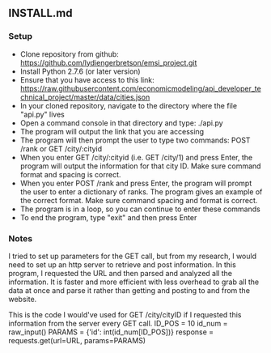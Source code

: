 ## INSTALL.md
  
### Setup
* Clone repository from github: https://github.com/lydiengerbretson/emsi_project.git
* Install Python 2.7.6 (or later version)
* Ensure that you have access to this link: https://raw.githubusercontent.com/economicmodeling/api_developer_technical_project/master/data/cities.json
* In your cloned repository, navigate to the directory where the file "api.py" lives
* Open a command console in that directory and type: ./api.py
* The program will output the link that you are accessing
* The program will then prompt the user to type two commands: POST /rank or GET /city/:cityid
* When you enter GET /city/:cityid (i.e. GET /city/1) and press Enter, the program will output the information for that city ID. Make sure command format and spacing is correct.
* When you enter POST /rank and press Enter, the program will prompt the user to enter a dictionary of ranks. The program gives an example of the correct format. Make sure command spacing and format is correct.
* The program is in a loop, so you can continue to enter these commands
* To end the program, type "exit" and then press Enter

### Notes
I tried to set up parameters for the GET call, but from my research, I would need to set up an http server to retrieve and post information.
In this program, I requested the URL and then parsed and analyzed all the information. It is faster and more efficient with less overhead to grab all the data at once and parse it rather than getting and posting to and from the website.

This is the code I would've used for GET /city/cityID if I requested this information from the server every GET call.
ID_POS = 10
id_num = raw_input()
PARAMS = {'id': int(id_num[ID_POS])}
response = requests.get(url=URL, params=PARAMS)
